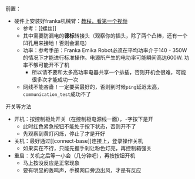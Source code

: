 前置：
- 硬件上安装好franka机械臂：[教程，看第一个视频](https://mp.weixin.qq.com/mp/homepage?__biz=MzI1MDQyMTQ2Mw==&hid=2&sn=b0ae69e54148897202a821d0a48d79e9&scene=1&devicetype=android-29&version=28000653&lang=zh_CN&nettype=3gnet&ascene=7&session_us=gh_8f8e4c6a8bf8&pass_ticket=v3fxJbAjVoDUxQTg9j07UZ1xyvu8oHbx4Mk%2F5beeCBiI87W8PE%2FgLDbCygl6zF0M&wx_header=1&from=groupmessage)
  - 参考：[[螺丝]]
  - 其中需要防漏电的**德标**转接头（观察你的插头，除了两个凸棒，还有一个凹孔用来接地！否则会漏电）
  - 功率：参考手册：Franka Emika Robot必须在平均功率介于140 - 350W的情况下才能进行标准操作。电源所产生的电功率可能瞬间高达600W. 功率不够可能开不了机
    - 所以请不要和太多高功率电器共享一个排插，否则开机会很难，可能很多次才能成功一次
  - 网线不能吝啬！一定要买最好的，否则到时候`ping`延迟太高，`communication_test`成功不了

开关等方法
- 开机：按控制柜处开关（在控制柜电源线一面），`-`字按下是开
  - 此时红色紧急按钮不能处于按下状态，否则开不了
  - 先观察到黄灯闪烁，停止了才是开好
- 关机：最好通过[[connect-base]]连接上，登录操作关机
  - 如果实在不行，只能先握手刹让粉色灯亮，再控制箱强关
- 重启：关机之后等一小会（几分钟吧），再按按钮开机
  - 马上按没反应是正常现象
  - 要有明显的轰鸣声，手摸网口旁边出风，才是有反应